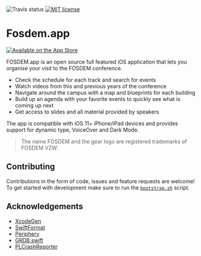 ![Travis status](https://travis-ci.com/mttcrsp/fosdem.svg?token=UP73xm7M7oVQzv1W5R96&branch=master)
[![MIT license](https://img.shields.io/badge/license-MIT-lightgrey.svg)](https://raw.githubusercontent.com/wikimedia/wikipedia-ios/develop/LICENSE.txt)

# Fosdem.app

[![Available on the App Store](http://cl.ly/WouG/Download_on_the_App_Store_Badge_US-UK_135x40.svg)](https://fosdem.org)

FOSDEM.app is an open source full featured iOS application that lets you organise your visit to the FOSDEM conference.

- Check the schedule for each track and search for events
- Watch videos from this and previous years of the conference
- Navigate around the campus with a map and blueprints for each building
- Build up an agenda with your favorite events to quickly see what is coming up next
- Get access to slides and all material provided by speakers

The app is compatible with iOS 11+ iPhone/iPad devices and provides support for dynamic type, VoiceOver and Dark Mode.

> The name FOSDEM and the gear logo are registered trademarks of FOSDEM VZW.

## Contributing

Contributions in the form of code, issues and feature requests are welcome! To get started with development make sure to run the [`bootstrap.sh`](https://github.com/mttcrsp/fosdem/blob/master/bootstrap.sh) script.

## Acknowledgements

- [XcodeGen](https://github.com/yonaskolb/XcodeGen)
- [SwiftFormat](https://github.com/nicklockwood/SwiftFormat)
- [Periphery](https://github.com/peripheryapp/periphery)
- [GRDB.swift](https://github.com/groue/GRDB.swift)
- [PLCrashReporter](https://github.com/microsoft/PLCrashReporter)
